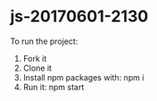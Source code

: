 # js-20170601-2130

To run the project:

1. Fork it
2. Clone it
3. Install npm packages with: npm i
4. Run it: npm start